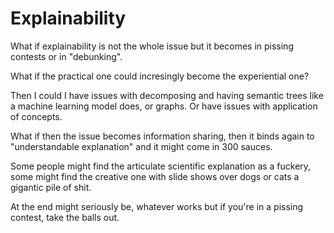 
# Explainability

What if explainability is not the whole issue but it becomes in pissing contests or in "debunking".

What if the practical one could incresingly become the experiential one?

Then I could I have issues with decomposing and having semantic trees like a machine learning model does, or graphs. Or have issues with application of concepts.

What if then the issue becomes information sharing, then it binds again to "understandable explanation" and it might come in 300 sauces.

Some people might find the articulate scientific explanation as a fuckery, some might find the creative one with slide shows over dogs or cats a gigantic pile of shit.

At the end might seriously be, whatever works but if you're in a pissing contest, take the balls out.